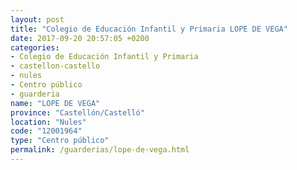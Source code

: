 ```yaml
---
layout: post
title: "Colegio de Educación Infantil y Primaria LOPE DE VEGA"
date: 2017-09-20 20:57:05 +0200
categories:
- Colegio de Educación Infantil y Primaria
- castellon-castello
- nules
- Centro público
- guarderia
name: "LOPE DE VEGA"
province: "Castellón/Castelló"
location: "Nules"
code: "12001964"
type: "Centro público"
permalink: /guarderias/lope-de-vega.html
---
```

